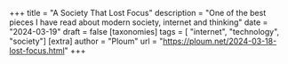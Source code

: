 +++
title = "A Society That Lost Focus"
description = "One of the best pieces I have read about modern society, internet and thinking"
date = "2024-03-19"
draft = false
[taxonomies]
tags = [ "internet", "technology", "society"]
[extra]
author = "Ploum"
url = "https://ploum.net/2024-03-18-lost-focus.html"
+++

